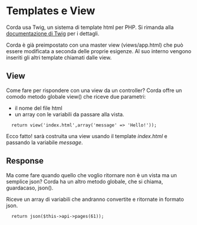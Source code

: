 # Templates e View

Corda usa Twig, un sistema di template html per PHP. 
Si rimanda alla [documentazione di Twig](http://twig.sensiolabs.org/doc/templates.html) per i dettagli.

Corda è già preimpostato con una master view (views/app.html) che può essere modificata a seconda delle proprie esigenze. Al suo interno vengono inseriti gli altri template chiamati dalle view.

## View

Come fare per rispondere con una view da un controller? 
Corda offre un comodo metodo globale view() che riceve due parametri:

- il nome del file html 
- un array con le variabili da passare alla vista.

```
  return view('index.html',array('message' => 'Hello!'));
```

Ecco fatto! sarà costruita una view usando il template _index.html_ e passando la variabile _message_.

## Response

Ma come fare quando quello che voglio ritornare non è un vista ma un semplice json? 
Corda ha un altro metodo globale, che si chiama, guardacaso, json().

Riceve un array di variabili che andranno convertite e ritornate in formato json.
```
  return json($this->api->pages(61));
```

